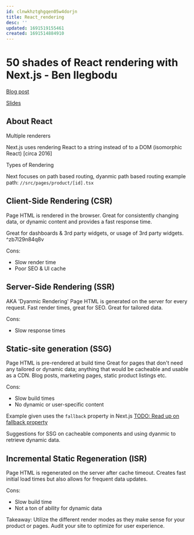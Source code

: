 ```yaml
---
id: clnwkhztghgqen05w4dorjn
title: React_rendering
desc: ''
updated: 1691519155461
created: 1691514884910
---
```

# 50 shades of React rendering with Next.js - Ben Ilegbodu

[Blog post](https://slides.benmvp.com/2023/seattlejs/nextjs.html#/)

[Slides](https://slides.benmvp.com/2023/seattlejs/nextjs.html#/)

## About React
Multiple renderers

Next.js uses rendering React to a string instead of to a DOM (isomorphic React) [circa 2016]

Types of Rendering

Next focuses on path based routing, dyanmic path based routing
example path: `//src/pages/product/[id].tsx`

## Client-Side Rendering (CSR)
Page HTML is rendered in the browser. Great for consistently changing data, or dynamic content and provides a fast response time.

Great for dashboards & 3rd party widgets, or usage of 3rd party widgets. ^zb7l29n84q8v

Cons:
- Slow render time
- Poor SEO & UI cache

## Server-Side Rendering (SSR) 
AKA 'Dyanmic Rendering'
Page HTML is generated on the server for every request. Fast render times, great for SEO. Great for tailored data.

Cons:
- Slow response times

## Static-site generation (SSG)
Page HTML is pre-rendered at build time
Great for pages that don't need any tailored or dynamic data; anything that would be cacheable and usable as a CDN. Blog posts, marketing pages, static product listings etc.

Cons:
- Slow build times
- No dynamic or user-specific content

Example given uses the `fallback` property in Next.js
[TODO: Read up on fallback property](https://slides.benmvp.com/2023/seattlejs/nextjs.html#/)

Suggestions for SSG on cacheable components and using dyanmic to retrieve dynamic data.

## Incremental Static Regeneration (ISR)
Page HTML is regenerated on the server after cache timeout. Creates fast initial load times but also allows for frequent data updates. 

Cons:
- Slow build time
- Not a ton of ability for dynamic data

Takeaway: Utilize the different render modes as they make sense for your product or pages. Audit your site to optimize for user experience.